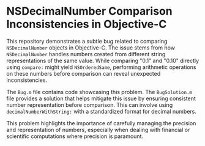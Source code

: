 # NSDecimalNumber Comparison Inconsistencies in Objective-C

This repository demonstrates a subtle bug related to comparing `NSDecimalNumber` objects in Objective-C. The issue stems from how `NSDecimalNumber` handles numbers created from different string representations of the same value. While comparing "0.1" and "0.10" directly using `compare:` might yield `NSOrderedSame`, performing arithmetic operations on these numbers before comparison can reveal unexpected inconsistencies.

The `Bug.m` file contains code showcasing this problem. The `BugSolution.m` file provides a solution that helps mitigate this issue by ensuring consistent number representation before comparison.  This can involve using `decimalNumberWithString:` with a standardized format for decimal numbers. 

This problem highlights the importance of carefully managing the precision and representation of numbers, especially when dealing with financial or scientific computations where precision is paramount.
